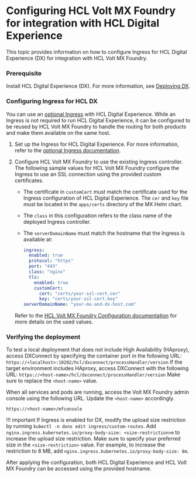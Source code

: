 # Configuring HCL Volt MX Foundry for integration with HCL Digital Experience

This topic provides information on how to configure Ingress for HCL Digital Experience (DX) for integration with HCL Volt MX Foundry.

### Prerequisite
Install HCL Digital Experience (DX).  For more information, see [Deploying DX](../../../../deployment/index.md#deploying-dx).

### Configuring Ingress for HCL DX
You can use an [optional Ingress](../../../../deployment/install/container/helm_deployment/preparation/optional_tasks/optional-configure-ingress.md) with HCL Digital Experience. While an Ingress is not required to run HCL Digital Experience, it can be configured to be reused by HCL Volt MX Foundry to handle the routing for both products and make them available on the same host.

1. Set up the Ingress for HCL Digital Experience. For more information, refer to the [optional Ingress documentation](../../../../deployment/install/container/helm_deployment/preparation/optional_tasks/optional-configure-ingress.md).
2. Configure HCL Volt MX Foundry to use the existing Ingress controller. The following sample values for HCL Volt MX Foundry configure the Ingress to use an SSL connection using the provided custom certificates. 
     - The certificate in `customCert` must match the certificate used for the Ingress configuration of HCL Digital Experience. The `cer` and `key` file must be located in the `apps/certs` directory of the MX Helm chart.
     - The `class` in this configuration refers to the class name of the deployed Ingress controller.
     - The `serverDomainName` must match the hostname that the Ingress is available at:
    
         ```yaml
         ingress:
           enabled: true
           protocol: "https"
           port: "443"
           class: "nginx"
           tls:
             enabled: true
             customCert:
               cert: "certs/your-ssl-cert.cer"
               key: "certs/your-ssl-cert.key"
         serverDomainName: "your-mx-and-dx-host.com"
         ```
         
     Refer to the [HCL Volt MX Foundry Configuration documentation](https://opensource.hcltechsw.com/volt-mx-docs/95/docs/documentation/Foundry/voltmxfoundry_containers_helm/Content/Installing_Containers_With_Helm.html#configuration) for more details on the used values.


### Verifying the deployment
To test a local deployment that does not include High Availability (HAproxy), access DXConnect by specifying the container port in the following URL:
          ```
          https://<localhost>:10202/hcl/dxconnect/processHandler/version
          ```
If the target environment includes HAproxy, access DXConnect with the following URL:
          ```
          https://<host-name>/hcl/dxconnect/processHandler/version
          ```
Make sure to replace the `<host-name>` value.

When all services and pods are running, access the Volt MX Foundry admin console using the following URL. Update the `<host-name>` accordingly.

```https://<host-name>/mfconsole```

!!! important
    If Ingress is enabled for DX, modify the upload size restriction by running `kubectl -n dxns edit ingress/custom-routes`. Add `nginx.ingress.kubernetes.io/proxy-body-size: <size-restriction>m` to increase the upload size restriction. Make sure to specify your preferred size in the `<size-restriction>` value.  For example, to increase the restriction to 8 MB, add `nginx.ingress.kubernetes.io/proxy-body-size: 8m`.
    
     
After applying the configuration, both HCL Digital Experience and HCL Volt MX Foundry can be accessed using the provided hostname.
